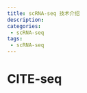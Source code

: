 ```yaml
---
title: scRNA-seq 技术介绍
description: 
categories:
 - scRNA-seq
tags:
 - scRNA-seq
---
```


# CITE-seq  
